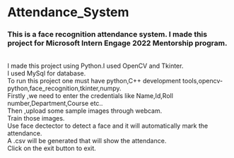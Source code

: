 # Attendance_System

<h3><b>This is a face recognition attendance system. I made this project for Microsoft Intern Engage 2022 Mentorship program.</b></h3>

<br>
I made this project using Python.I used OpenCV and Tkinter.
<br>
I used MySql for database.
<br>
To run this project one must have python,C++ development tools,opencv-python,face_recognition,tkinter,numpy.

<br>
Firstly ,we need to enter the credentials like Name,Id,Roll number,Department,Course etc..
<br>
Then ,upload some sample images through webcam.
<br>
Train those images.
<br>
Use face dectector to detect a face and it will automatically mark the attendance.
<br>
A .csv will be generated that will show the attendance.
<br>
Click on the exit button to exit.




